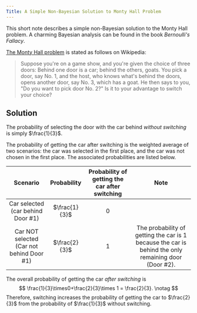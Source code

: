 ```yaml
---
Title: A Simple Non-Bayesian Solution to Monty Hall Problem
---
```




This short note describes a simple non-Bayesian solution to the Monty Hall problem. A charming Bayesian analysis can be found in the book *Bernoulli's Fallacy*.

[The Monty Hall problem](https://en.wikipedia.org/wiki/Monty_Hall_problem) is stated as follows on Wikipedia:

> Suppose you're on a game show, and you're given the choice of three doors: Behind one door is a car; behind the others, goats. You pick a door, say No. 1, and the host, who knows what's behind the doors, opens another door, say No. 3, which has a goat. He then says to you, "Do you want to pick door No. 2?" Is it to your advantage to switch your choice?



## Solution

The probability of selecting the door with the car behind *without switching* is simply $\frac{1}{3}$.

The probability of getting the car after switching is the weighted average of two scenarios: the car was selected in the first place, and the car was not chosen in the first place. The associated probabilities are listed below.

|                 Scenario                  |  Probability  | Probability of getting the car after switching |                             Note                             |
| :---------------------------------------: | :-----------: | :--------------------------------------------: | :----------------------------------------------------------: |
|     Car selected (car behind Door #1)     | $\frac{1}{3}$ |                       0                        |                                                              |
| Car NOT selected (Car not behind Door #1) | $\frac{2}{3}$ |                       1                        | The probability of getting the car is $1$ because the car is behind the only remaining door (Door #2). |

The overall probability of getting the car *after switching* is 
$$
\frac{1}{3}\times0+\frac{2}{3}\times 1 = \frac{2}{3}. \notag
$$
Therefore, switching increases the probability of getting the car to $\frac{2}{3}$ from the probability of $\frac{1}{3}$ without switching.